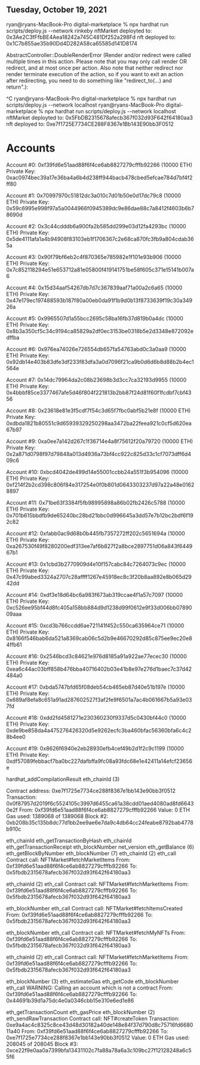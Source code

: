 

## Tuesday, October 19, 2021


ryan@ryans-MacBook-Pro digital-marketplace % npx hardhat run scripts/deploy.js --network rinkeby
nftMarket deployted to: 0x3Ae2C3fFfbBE4Aea18242a745C481Df252a298Fd
nft deployed to: 0x1C7b855ae35b90Dd4D282A58ca65585d141D8174

AbstractController::DoubleRenderError (Render and/or redirect were called multiple times in this action. Please note that you may only call render OR redirect, and at most once per action. Also note that neither redirect nor render terminate execution of the action, so if you want to exit an action after redirecting, you need to do something like "redirect_to(...) and return".):



^C
ryan@ryans-MacBook-Pro digital-marketplace % npx hardhat run scripts/deploy.js --network localhost
ryan@ryans-MacBook-Pro digital-marketplace % npx hardhat run scripts/deploy.js --network localhost
nftMarket deployted to: 0x5FbDB2315678afecb367f032d93F642f64180aa3
nft deployed to: 0xe7f1725E7734CE288F8367e1Bb143E90bb3F0512





Accounts
========
Account #0: 0xf39fd6e51aad88f6f4ce6ab8827279cfffb92266 (10000 ETH)
Private Key: 0xac0974bec39a17e36ba4a6b4d238ff944bacb478cbed5efcae784d7bf4f2ff80

Account #1: 0x70997970c51812dc3a010c7d01b50e0d17dc79c8 (10000 ETH)
Private Key: 0x59c6995e998f97a5a0044966f0945389dc9e86dae88c7a8412f4603b6b78690d

Account #2: 0x3c44cdddb6a900fa2b585dd299e03d12fa4293bc (10000 ETH)
Private Key: 0x5de4111afa1a4b94908f83103eb1f1706367c2e68ca870fc3fb9a804cdab365a

Account #3: 0x90f79bf6eb2c4f870365e785982e1f101e93b906 (10000 ETH)
Private Key: 0x7c852118294e51e653712a81e05800f419141751be58f605c371e15141b007a6

Account #4: 0x15d34aaf54267db7d7c367839aaf71a00a2c6a65 (10000 ETH)
Private Key: 0x47e179ec197488593b187f80a00eb0da91f1b9d0b13f8733639f19c30a34926a

Account #5: 0x9965507d1a55bcc2695c58ba16fb37d819b0a4dc (10000 ETH)
Private Key: 0x8b3a350cf5c34c9194ca85829a2df0ec3153be0318b5e2d3348e872092edffba

Account #6: 0x976ea74026e726554db657fa54763abd0c3a0aa9 (10000 ETH)
Private Key: 0x92db14e403b83dfe3df233f83dfa3a0d7096f21ca9b0d6d6b8d88b2b4ec1564e

Account #7: 0x14dc79964da2c08b23698b3d3cc7ca32193d9955 (10000 ETH)
Private Key: 0x4bbbf85ce3377467afe5d46f804f221813b2bb87f24d81f60f1fcdbf7cbf4356

Account #8: 0x23618e81e3f5cdf7f54c3d65f7fbc0abf5b21e8f (10000 ETH)
Private Key: 0xdbda1821b80551c9d65939329250298aa3472ba22feea921c0cf5d620ea67b97

Account #9: 0xa0ee7a142d267c1f36714e4a8f75612f20a79720 (10000 ETH)
Private Key: 0x2a871d0798f97d79848a013d4936a73bf4cc922c825d33c1cf7073dff6d409c6

Account #10: 0xbcd4042de499d14e55001ccbb24a551f3b954096 (10000 ETH)
Private Key: 0xf214f2b2cd398c806f84e317254e0f0b801d0643303237d97a22a48e01628897

Account #11: 0x71be63f3384f5fb98995898a86b02fb2426c5788 (10000 ETH)
Private Key: 0x701b615bbdfb9de65240bc28bd21bbc0d996645a3dd57e7b12bc2bdf6f192c82

Account #12: 0xfabb0ac9d68b0b445fb7357272ff202c5651694a (10000 ETH)
Private Key: 0xa267530f49f8280200edf313ee7af6b827f2a8bce2897751d06a843f644967b1

Account #13: 0x1cbd3b2770909d4e10f157cabc84c7264073c9ec (10000 ETH)
Private Key: 0x47c99abed3324a2707c28affff1267e45918ec8c3f20b8aa892e8b065d2942dd

Account #14: 0xdf3e18d64bc6a983f673ab319ccae4f1a57c7097 (10000 ETH)
Private Key: 0xc526ee95bf44d8fc405a158bb884d9d1238d99f0612e9f33d006bb0789009aaa

Account #15: 0xcd3b766ccdd6ae721141f452c550ca635964ce71 (10000 ETH)
Private Key: 0x8166f546bab6da521a8369cab06c5d2b9e46670292d85c875ee9ec20e84ffb61

Account #16: 0x2546bcd3c84621e976d8185a91a922ae77ecec30 (10000 ETH)
Private Key: 0xea6c44ac03bff858b476bba40716402b03e41b8e97e276d1baec7c37d42484a0

Account #17: 0xbda5747bfd65f08deb54cb465eb87d40e51b197e (10000 ETH)
Private Key: 0x689af8efa8c651a91ad287602527f3af2fe9f6501a7ac4b061667b5a93e037fd

Account #18: 0xdd2fd4581271e230360230f9337d5c0430bf44c0 (10000 ETH)
Private Key: 0xde9be858da4a475276426320d5e9262ecfc3ba460bfac56360bfa6c4c28b4ee0

Account #19: 0x8626f6940e2eb28930efb4cef49b2d1f2c9c1199 (10000 ETH)
Private Key: 0xdf57089febbacf7ba0bc227dafbffa9fc08a93fdc68e1e42411a14efcf23656e

hardhat_addCompilationResult
eth_chainId (3)




  Contract address:    0xe7f1725e7734ce288f8367e1bb143e90bb3f0512
  Transaction:         0x0f87957d2019f6c5524105c3997d6455ca61a38cdd01aed4080ad8fd66430e2f
  From:                0xf39fd6e51aad88f6f4ce6ab8827279cfffb92266
  Value:               0 ETH
  Gas used:            1389068 of 1389068
  Block #2:            0xb208b35c135b8dc77d1bb2ee9ae6e7da9c4db64cc24feabe8792bab4778b910c

eth_chainId
eth_getTransactionByHash
eth_chainId
eth_getTransactionReceipt
eth_blockNumber
net_version
eth_getBalance (6)
eth_getBlockByNumber
eth_blockNumber (7)
eth_chainId (2)
eth_call
  Contract call:       NFTMarket#fetchMarketItems
  From:                0xf39fd6e51aad88f6f4ce6ab8827279cfffb92266
  To:                  0x5fbdb2315678afecb367f032d93f642f64180aa3

eth_chainId (2)
eth_call
  Contract call:       NFTMarket#fetchMarketItems
  From:                0xf39fd6e51aad88f6f4ce6ab8827279cfffb92266
  To:                  0x5fbdb2315678afecb367f032d93f642f64180aa3

eth_blockNumber
eth_call
  Contract call:       NFTMarket#fetchItemsCreated
  From:                0xf39fd6e51aad88f6f4ce6ab8827279cfffb92266
  To:                  0x5fbdb2315678afecb367f032d93f642f64180aa3

eth_blockNumber
eth_call
  Contract call:       NFTMarket#fetchMyNFTs
  From:                0xf39fd6e51aad88f6f4ce6ab8827279cfffb92266
  To:                  0x5fbdb2315678afecb367f032d93f642f64180aa3

eth_chainId (2)
eth_call
  Contract call:       NFTMarket#fetchMarketItems
  From:                0xf39fd6e51aad88f6f4ce6ab8827279cfffb92266
  To:                  0x5fbdb2315678afecb367f032d93f642f64180aa3

eth_blockNumber (3)
eth_estimateGas
eth_getCode
eth_blockNumber
eth_call
  WARNING: Calling an account which is not a contract
  From:                0xf39fd6e51aad88f6f4ce6ab8827279cfffb92266
  To:                  0x44691b39d1a75dc4e0a0346cbb15e310e6ed1e86

eth_getTransactionCount
eth_gasPrice
eth_blockNumber (2)
eth_sendRawTransaction
  Contract call:       NFT#createToken
  Transaction:         0xe9a4ac4c8325c8ce43d48d30182a40de148e84f37d790d8c75716fd668011a40
  From:                0xf39fd6e51aad88f6f4ce6ab8827279cfffb92266
  To:                  0xe7f1725e7734ce288f8367e1bb143e90bb3f0512
  Value:               0 ETH
  Gas used:            208045 of 208045
  Block #3:            0xce22f9e0aa0a7399bfa13431102c7fa88a78a6a3c109bc27f12128248a6c55f6
